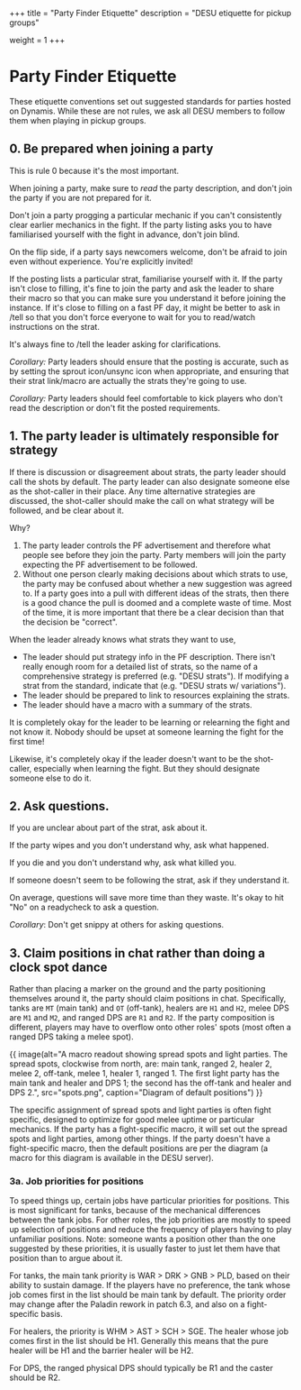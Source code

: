 +++
title = "Party Finder Etiquette"
description = "DESU etiquette for pickup groups"

weight = 1
+++
# Party Finder Etiquette

These etiquette conventions set out suggested standards for parties hosted on Dynamis.
While these are not rules, we ask all DESU members to follow them when playing in pickup groups.

## 0. Be prepared when joining a party

This is rule 0 because it's the most important.

When joining a party, make sure to *read* the party description, and don't join the party if you are not prepared for it.

Don't join a party progging a particular mechanic if you can't consistently clear earlier mechanics in the fight. If the party listing asks you to have familiarised yourself with the fight in advance, don't join blind.

On the flip side, if a party says newcomers welcome, don't be afraid to join even without experience.
You're explicitly invited!

If the posting lists a particular strat, familiarise yourself with it. If the party isn't close to filling, it's fine to join the party and ask the leader to share their macro so that you can make sure you understand it before joining the instance. If it's close to filling on a fast PF day, it might be better to ask in /tell so that you don't force everyone to wait for you to read/watch instructions on the strat.

It's always fine to /tell the leader asking for clarifications.

_Corollary:_ Party leaders should ensure that the posting is accurate, such as by setting the sprout icon/unsync icon when appropriate, and ensuring that their strat link/macro are actually the strats they're going to use.

_Corollary:_ Party leaders should feel comfortable to kick players who don't read the description or don't fit the posted requirements.


## 1. The party leader is ultimately responsible for strategy

If there is discussion or disagreement about strats, the party leader should call the shots by default.
The party leader can also designate someone else as the shot-caller in their place.
Any time alternative strategies are discussed, the shot-caller should make the call on what strategy will be followed, and be clear about it.

Why?

1.  The party leader controls the PF advertisement and therefore what people see before they join the party.
    Party members will join the party expecting the PF advertisement to be followed.
2.  Without one person clearly making decisions about which strats to use, the party may be confused about whether a new suggestion was agreed to.
    If a party goes into a pull with different ideas of the strats, then there is a good chance the pull is doomed and a complete waste of time.
    Most of the time, it is more important that there be a clear decision than that the decision be "correct".

When the leader already knows what strats they want to use,

* The leader should put strategy info in the PF description. There isn't really enough room for a detailed list of strats, so the name of a comprehensive strategy is preferred (e.g. "DESU strats"). If modifying a strat from the standard, indicate that (e.g. "DESU strats w/ variations").
* The leader should be prepared to link to resources explaining the strats.
* The leader should have a macro with a summary of the strats.

It is completely okay for the leader to be learning or relearning the fight and not know it.
Nobody should be upset at someone learning the fight for the first time!

Likewise, it's completely okay if the leader doesn't want to be the shot-caller, especially when learning the fight. But they should designate someone else to do it.

## 2. Ask questions.

If you are unclear about part of the strat, ask about it.

If the party wipes and you don't understand why, ask what happened.

If you die and you don't understand why, ask what killed you.

If someone doesn't seem to be following the strat, ask if they understand it.

On average, questions will save more time than they waste. It's okay to hit "No"
on a readycheck to ask a question.

_Corollary_: Don't get snippy at others for asking questions.

## 3. Claim positions in chat rather than doing a clock spot dance

Rather than placing a marker on the ground and the party positioning themselves around it, the party should claim positions in chat.
Specifically, tanks are `MT` (main tank) and `OT` (off-tank), healers are `H1` and `H2`, melee DPS are `M1` and `M2`, and ranged DPS are `R1` and `R2`.
If the party composition is different, players may have to overflow onto other roles' spots (most often a ranged DPS taking a melee spot).

{{ image(alt="A macro readout showing spread spots and light parties. The spread spots, clockwise from north, are: main tank, ranged 2, healer 2, melee 2, off-tank, melee 1, healer 1, ranged 1. The first light party has the main tank and healer and DPS 1; the second has the off-tank and healer and DPS 2.", src="spots.png", caption="Diagram of default positions") }}

The specific assignment of spread spots and light parties is often fight specific, designed to optimize for good melee uptime or particular mechanics.
If the party has a fight-specific macro, it will set out the spread spots and light parties, among other things.
If the party doesn't have a fight-specific macro, then the default positions are per the diagram (a macro for this diagram is available in the DESU server).

### 3a. Job priorities for positions

To speed things up, certain jobs have particular priorities for positions.
This is most significant for tanks, because of the mechanical differences between the tank jobs.
For other roles, the job priorities are mostly to speed up selection of positions and reduce the frequency of players having to play unfamiliar positions.
Note: someone wants a position other than the one suggested by these priorities, it is usually faster to just let them have that position than to argue about it.

For tanks, the main tank priority is WAR > DRK > GNB > PLD, based on their ability to sustain damage.
If the players have no preference, the tank whose job comes first in the list should be main tank by default.
The priority order may change after the Paladin rework in patch 6.3, and also on a fight-specific basis.

For healers, the priority is WHM > AST > SCH > SGE.
The healer whose job comes first in the list should be H1.
Generally this means that the pure healer will be H1 and the barrier healer will be H2.

For DPS, the ranged physical DPS should typically be R1 and the caster should be R2.

